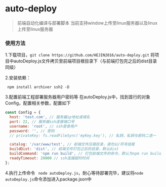 # auto-deploy

> 前端自动化编译与部署脚本
当前支持window上传至linux服务器以及linux上传至linux服务器

### 使用方法
1.下载项目，```git clone https://github.com/HEJIN2016/auto-deploy.git```
将项目中autoDeploy.js文件拷贝至前端项目根目录下（与前端打包完之后的dist目录同级）

2.安装依赖：
```
 npm install archiver ssh2 -D
```

3.配置前端工程部署服务器用户密码等
在autoDeploy.js中，找到首行的对象Config，配置相关参数，配置如下
```js
const Config = {
  host: 'test.com', // 服务器ip地址或域名
  port: 22, // 服务器ssh连接端口号
  username: 'root', // ssh登录用户
  password: '', // 密码
  // privateKey: fs.readFileSync('myKey.key'), // 私钥，私钥与密码二选一

  catalog: '/var/www/test', // 前端文件压缩目录，请勿以/符号结尾
  buildDist: 'dist', // 前端文件打包之后的目录，默认dist
  buildCommand: 'npm run build', // 打包前端文件的命令，默认为npm run build
  readyTimeout: 20000 // ssh连接超时时间
};
```

4.执行上传命令
``` node autoDeploy.js```，耐心等待部署完毕，建议将```node autoDeploy.js```命令添加进入package.json中
  
  